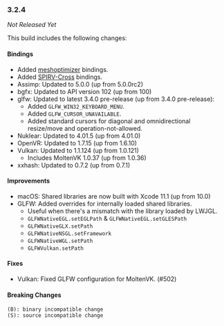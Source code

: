 ### 3.2.4

_Not Released Yet_

This build includes the following changes:

#### Bindings

- Added [meshoptimizer](https://github.com/zeux/meshoptimizer) bindings.
- Added [SPIRV-Cross](https://github.com/KhronosGroup/SPIRV-Cross) bindings.
- Assimp: Updated to 5.0.0 (up from 5.0.0rc2)
- bgfx: Updated to API version 102 (up from 100)
- glfw: Updated to latest 3.4.0 pre-release (up from 3.4.0 pre-release):
    * Added `GLFW_WIN32_KEYBOARD_MENU`.
    * Added `GLFW_CURSOR_UNAVAILABLE`.
    * Added standard cursors for diagonal and omnidirectional resize/move and operation-not-allowed.
- Nuklear: Updated to 4.01.5 (up from 4.01.0)
- OpenVR: Updated to 1.7.15 (up from 1.6.10)
- Vulkan: Updated to 1.1.124 (up from 1.0.121)
    * Includes MoltenVK 1.0.37 (up from 1.0.36)
- xxhash: Updated to 0.7.2 (up from 0.7.1)

#### Improvements

- macOS: Shared libraries are now built with Xcode 11.1 (up from 10.0)
- GLFW: Added overrides for internally loaded shared libraries.
    * Useful when there's a mismatch with the library loaded by LWJGL.
    * `GLFWNativeEGL.setEGLPath` & `GLFWNativeEGL.setGLESPath`
    * `GLFWNativeGLX.setPath`
    * `GLFWNativeNSGL.setFramework`
    * `GLFWNativeWGL.setPath`
    * `GLFWVulkan.setPath`

#### Fixes

- Vulkan: Fixed GLFW configuration for MoltenVK. (#502)
    
#### Breaking Changes

```
(B): binary incompatible change
(S): source incompatible change
```
